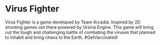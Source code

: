 # Virus Fighter
 
Virus Fighter is a game developed by Team Arcadia. Inspired by 2D shooting games out there powered by Ursina Engine. This game will bring out the tough and challenging battle of combating the viruses that planned to inhabit and bring chaos to the Earth. #GetVaccinated!
